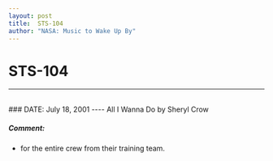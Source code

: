 ```yaml
---
layout: post
title:  STS-104
author: "NASA: Music to Wake Up By"
---
```


# STS-104
----
<br/>
### DATE: July 18, 2001
----
All I Wanna Do by Sheryl Crow

##### Comment:
* for the entire crew from their training team.
